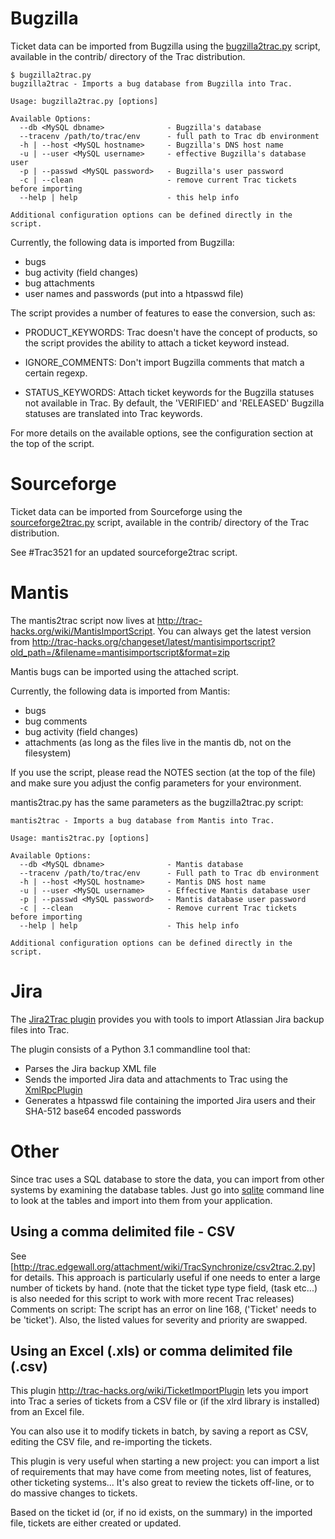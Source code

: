 # Bugzilla

Ticket data can be imported from Bugzilla using the [bugzilla2trac.py](http://trac.edgewall.org/browser/trunk/contrib/bugzilla2trac.py) script, available in the contrib/ directory of the Trac distribution.

	
	$ bugzilla2trac.py
	bugzilla2trac - Imports a bug database from Bugzilla into Trac.
	
	Usage: bugzilla2trac.py [options]
	
	Available Options:
	  --db <MySQL dbname>              - Bugzilla's database
	  --tracenv /path/to/trac/env      - full path to Trac db environment
	  -h | --host <MySQL hostname>     - Bugzilla's DNS host name
	  -u | --user <MySQL username>     - effective Bugzilla's database user
	  -p | --passwd <MySQL password>   - Bugzilla's user password
	  -c | --clean                     - remove current Trac tickets before importing
	  --help | help                    - this help info
	
	Additional configuration options can be defined directly in the script.
	

Currently, the following data is imported from Bugzilla:

  * bugs
  * bug activity (field changes)
  * bug attachments
  * user names and passwords (put into a htpasswd file)

The script provides a number of features to ease the conversion, such as:

  * PRODUCT_KEYWORDS:  Trac doesn't have the concept of products, so the script provides the ability to attach a ticket keyword instead.

  * IGNORE_COMMENTS:  Don't import Bugzilla comments that match a certain regexp.

  * STATUS_KEYWORDS:  Attach ticket keywords for the Bugzilla statuses not available in Trac.  By default, the 'VERIFIED' and 'RELEASED' Bugzilla statuses are translated into Trac keywords.

For more details on the available options, see the configuration section at the top of the script.

# Sourceforge

Ticket data can be imported from Sourceforge using the [sourceforge2trac.py](http://trac.edgewall.org/browser/trunk/contrib/sourceforge2trac.py) script, available in the contrib/ directory of the Trac distribution.

See #Trac3521 for an updated sourceforge2trac script.

# Mantis

The mantis2trac script now lives at http://trac-hacks.org/wiki/MantisImportScript. You can always get the latest version from http://trac-hacks.org/changeset/latest/mantisimportscript?old_path=/&filename=mantisimportscript&format=zip

Mantis bugs can be imported using the attached script.

Currently, the following data is imported from Mantis:
  * bugs
  * bug comments
  * bug activity (field changes)
  * attachments (as long as the files live in the mantis db, not on the filesystem) 

If you use the script, please read the NOTES section (at the top of the file) and make sure you adjust the config parameters for your environment.

mantis2trac.py has the same parameters as the bugzilla2trac.py script:
	
	mantis2trac - Imports a bug database from Mantis into Trac.
	
	Usage: mantis2trac.py [options] 
	
	Available Options:
	  --db <MySQL dbname>              - Mantis database
	  --tracenv /path/to/trac/env      - Full path to Trac db environment
	  -h | --host <MySQL hostname>     - Mantis DNS host name
	  -u | --user <MySQL username>     - Effective Mantis database user
	  -p | --passwd <MySQL password>   - Mantis database user password
	  -c | --clean                     - Remove current Trac tickets before importing
	  --help | help                    - This help info
	
	Additional configuration options can be defined directly in the script.
	 

# Jira

The [Jira2Trac plugin](http://trac-hacks.org/wiki/JiraToTracIntegration) provides you with tools to import Atlassian Jira backup files into Trac.

The plugin consists of a Python 3.1 commandline tool that:

 - Parses the Jira backup XML file
 - Sends the imported Jira data and attachments to Trac using the [XmlRpcPlugin](http://trac-hacks.org/wiki/XmlRpcPlugin)
 - Generates a htpasswd file containing the imported Jira users and their SHA-512 base64 encoded passwords

# Other

Since trac uses a SQL database to store the data, you can import from other systems by examining the database tables. Just go into [sqlite](http://www.sqlite.org/sqlite.html) command line to look at the tables and import into them from your application.

## Using a comma delimited file - CSV
See [http://trac.edgewall.org/attachment/wiki/TracSynchronize/csv2trac.2.py] for details.  This approach is particularly useful if one needs to enter a large number of tickets by hand. (note that the ticket type type field, (task etc...) is also needed for this script to work with more recent Trac releases)
Comments on script: The script has an error on line 168, ('Ticket' needs to be 'ticket').  Also, the listed values for severity and priority are swapped. 

## Using an Excel (.xls) or comma delimited file (.csv)
This plugin http://trac-hacks.org/wiki/TicketImportPlugin lets you import into Trac a series of tickets from a CSV file or (if the xlrd library is installed) from an Excel file.

You can also use it to modify tickets in batch, by saving a report as CSV, editing the CSV file, and re-importing the tickets.

This plugin is very useful when starting a new project: you can import a list of requirements that may have come from meeting notes, list of features, other ticketing systems... It's also great to review the tickets off-line, or to do massive changes to tickets.

Based on the ticket id (or, if no id exists, on the summary) in the imported file, tickets are either created or updated. 


